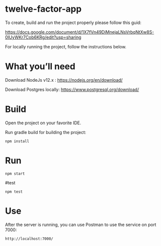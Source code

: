 twelve-factor-app
=================

To create, build and run the project properly please follow this guid:

https://docs.google.com/document/d/1X7fVn49DiMnejaLNsVrbqNtXw8S-0IUyWKr7Cob6KRg/edit?usp=sharing

For locally running the project, follow the instructions below.

# What you’ll need

Download NodeJs v12.x : https://nodejs.org/en/download/

Download Postgres locally:
https://www.postgresql.org/download/

# Build

Open the project on your favorite IDE.

Run gradle build for building the project:

    npm install

# Run

    npm start

#test

    npm test

# Use
After the server is running, you can use Postman to use the service on port 7000:
```
http://localhost:7000/
```
